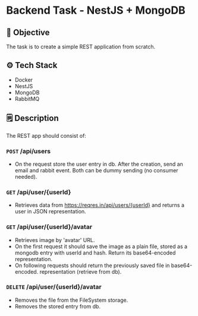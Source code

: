 # Backend Task - NestJS + MongoDB

## 🎯 Objective

The task is to create a simple REST application from scratch.

## ⚙️ Tech Stack

- Docker
- NestJS
- MongoDB
- RabbitMQ

## 🗒️ Description

The REST app should consist of:

### `POST` /api/users

- On the request store the user entry in db. After the creation, send an email and rabbit event. Both can be dummy sending (no consumer needed).

### `GET` /api/user/{userId}

- Retrieves data from https://reqres.in/api/users/{userId} and returns a user in JSON representation.

### `GET` /api/user/{userId}/avatar

- Retrieves image by 'avatar' URL.
- On the first request it should save the image as a plain file, stored as a mongodb entry with userId and hash. Return its base64-encoded representation.
- On following requests should return the previously saved file in base64-encoded. representation (retrieve from db).

### `DELETE` /api/user/{userId}/avatar

- Removes the file from the FileSystem storage.
- Removes the stored entry from db.
